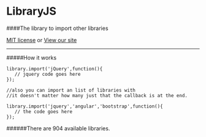 
LibraryJS
=========

####The library to import other libraries


[MIT license](LICENSE "The MIT license")    or    [View our site](http://libraryjs.github.io/LibraryJS/ "Our Homepage")

-----

#####How it works



    library.import('jQuery',function(){
       // jquery code goes here
    });

    //also you can import an list of libraries with
    //it doesn't matter how many just that the callback is at the end.
    
    library.import('jquery','angular','bootstrap',function(){
       // the code goes here
    });
######There are 904 available libraries.
